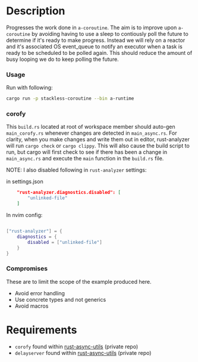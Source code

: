 # Description
Progresses the work done in `a-coroutine`. The aim is to improve upon `a-coroutine` by avoiding having to use a sleep to contiously poll the future to determine if it's ready to make progress. Instead we will rely on a reactor and it's associated OS event_queue to notify an executor when a task is ready to be scheduled to be polled again. This should reduce the amount of busy looping we do to keep polling the future.

### Usage
Run with following:
```bash
cargo run -p stackless-coroutine --bin a-runtime
```

### corofy
This `build.rs` located at root of workspace member should auto-gen `main_corofy.rs`
whenever changes are detected in `main_async.rs`. For clarity, when you make changes
and write them out in editor, rust-analyzer will run `cargo check` or `cargo clippy`.
This will also cause the build script to run, but cargo will first check to see if
there has been a change in `main_async.rs` and execute the `main` function in the `build.rs`
file.

NOTE: I also disabled following in `rust-analyzer` settings:

in settings.json
```json
    "rust-analyzer.diagnostics.disabled": [
        "unlinked-file"
    ]
```

In nvim config:
```lua

["rust-analyzer"] = {
    diagnostics = {
        disabled = ["unlinked-file"]
    }
}
```


### Compromises
These are to limit the scope of the example produced here.
- Avoid error handling
- Use concrete types and not generics
- Avoid macros

# Requirements
- `corofy` found within [rust-async-utils][1] (private repo)
- `delayserver` found within [rust-async-utils][1] (private repo)

[1]: https://github.com/johnarumemi/rust-async-utils "Rust Async Utils"


